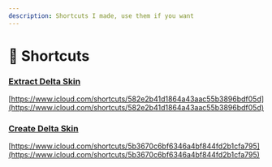 ```yaml
---
description: Shortcuts I made, use them if you want
---
```


# 🔄 Shortcuts

### [Extract Delta Skin](https://www.icloud.com/shortcuts/391aa0a793954399b59eeb9ddc3763a5)

[https://www.icloud.com/shortcuts/582e2b41d1864a43aac55b3896bdf05d](https://www.icloud.com/shortcuts/582e2b41d1864a43aac55b3896bdf05d)

### [Create Delta Skin](https://www.icloud.com/shortcuts/38a3940f0f0040bb95b9aff67b7a4a6a)

[https://www.icloud.com/shortcuts/5b3670c6bf6346a4bf844fd2b1cfa795](https://www.icloud.com/shortcuts/5b3670c6bf6346a4bf844fd2b1cfa795)
